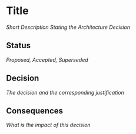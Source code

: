 # Title
_Short Description Stating the Architecture Decision_

## Status
_Proposed, Accepted, Superseded_

## Decision
_The decision and the corresponding justification_

## Consequences
_What is the impact of this decision_
